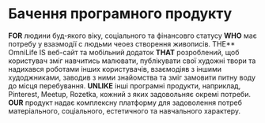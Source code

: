 # Бачення програмного продукту

**FOR** людини буд-якого віку, соціального та фінансовго статусу **WHO** має потребу у взаэмодії с людьми чеоез створення живописів. THE** OmniLife IS веб-сайт та мобільний додаток **THAT** розроблений, щоб користувач зміг навчитись малювати, публікувати свої художні твори та надихався роботами інших користувачів, взаємодіяв з іншими худоджниками, заводив з ними знайомства та зміг замовити питну воду до місця перебування. **UNLIKE** інші програмні продукти, наприклад, Pinterest, Meetup, Rozetka, кожний з яких задовольняє окремі потреби. **OUR** продукт надає комплексну платформу для задоволення потреб матеріального, соціального, естетичного та навчального характеру.
